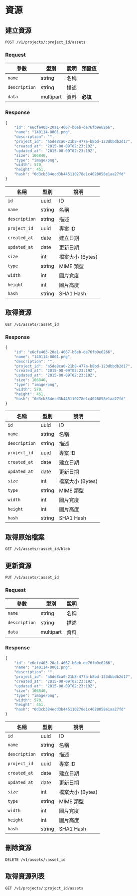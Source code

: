 # 資源

## 建立資源

```
POST /v1/projects/:project_id/assets
```

### Request

參數 | 型別 | 說明 | 預設值
--- | --- | --- | ---
`name` | string | 名稱 |
`description` | string | 描述 |
`data` | multipart | 資料 | **必填**

### Response

``` js
{
    "id": "e6cfe403-20a1-4667-b6eb-de76fb9e6266",
    "name": "140114-0001.png",
    "description": "",
    "project_id": "a5de8ca0-21b8-477a-b8bd-123dbbdb2d17",
    "created_at": "2015-08-09T02:23:19Z",
    "updated_at": "2015-08-09T02:23:19Z",
    "size": 106840,
    "type": "image/png",
    "width": 570,
    "height": 451,
    "hash": "0d3cb384ecd3b445110278e1c4028058e1aa27fd"
}
```

名稱 | 型別 | 說明
--- | --- | ---
`id` | uuid | ID
`name` | string | 名稱
`description` | string | 描述
`project_id` | uuid | 專案 ID
`created_at` | date | 建立日期
`updated_at` | date | 更新日期
`size` | int | 檔案大小 (Bytes)
`type` | string | MIME 類型
`width` | int | 圖片寬度
`height` | int | 圖片高度
`hash` | string | SHA1 Hash

## 取得資源

```
GET /v1/assets/:asset_id
```

### Response

``` js
{
    "id": "e6cfe403-20a1-4667-b6eb-de76fb9e6266",
    "name": "140114-0001.png",
    "description": "",
    "project_id": "a5de8ca0-21b8-477a-b8bd-123dbbdb2d17",
    "created_at": "2015-08-09T02:23:19Z",
    "updated_at": "2015-08-09T02:23:19Z",
    "size": 106840,
    "type": "image/png",
    "width": 570,
    "height": 451,
    "hash": "0d3cb384ecd3b445110278e1c4028058e1aa27fd"
}
```

名稱 | 型別 | 說明
--- | --- | ---
`id` | uuid | ID
`name` | string | 名稱
`description` | string | 描述
`project_id` | uuid | 專案 ID
`created_at` | date | 建立日期
`updated_at` | date | 更新日期
`size` | int | 檔案大小 (Bytes)
`type` | string | MIME 類型
`width` | int | 圖片寬度
`height` | int | 圖片高度
`hash` | string | SHA1 Hash

## 取得原始檔案

```
GET /v1/assets/:asset_id/blob
```

## 更新資源

```
PUT /v1/assets/:asset_id
```

### Request

參數 | 型別 | 說明
--- | --- | ---
`name` | string | 名稱
`description` | string | 描述
`data` | multipart | 資料

### Response

``` js
{
    "id": "e6cfe403-20a1-4667-b6eb-de76fb9e6266",
    "name": "140114-0001.png",
    "description": "",
    "project_id": "a5de8ca0-21b8-477a-b8bd-123dbbdb2d17",
    "created_at": "2015-08-09T02:23:19Z",
    "updated_at": "2015-08-09T02:23:19Z",
    "size": 106840,
    "type": "image/png",
    "width": 570,
    "height": 451,
    "hash": "0d3cb384ecd3b445110278e1c4028058e1aa27fd"
}
```

名稱 | 型別 | 說明
--- | --- | ---
`id` | uuid | ID
`name` | string | 名稱
`description` | string | 描述
`project_id` | uuid | 專案 ID
`created_at` | date | 建立日期
`updated_at` | date | 更新日期
`size` | int | 檔案大小 (Bytes)
`type` | string | MIME 類型
`width` | int | 圖片寬度
`height` | int | 圖片高度
`hash` | string | SHA1 Hash

## 刪除資源

```
DELETE /v1/assets/:asset_id
```

## 取得資源列表

```
GET /v1/projects/:project_id/assets
```